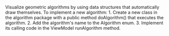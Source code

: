 Visualize geometric algorithms by using data structures that automatically draw themselves.
To implement a new algorithm:
	1. Create a new class in the algorithm package with a public method doAlgorithm() that executes the algorithm.
	2. Add the algorithm's name to the Algorithm enum.
	3. Implement its calling code in the ViewModel runAlgorithm method.
